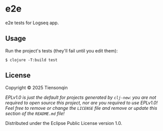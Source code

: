 # e2e

e2e tests for Logseq app.

## Usage

Run the project's tests (they'll fail until you edit them):

    $ clojure -T:build test

## License

Copyright © 2025 Tiensonqin

_EPLv1.0 is just the default for projects generated by `clj-new`: you are not_
_required to open source this project, nor are you required to use EPLv1.0!_
_Feel free to remove or change the `LICENSE` file and remove or update this_
_section of the `README.md` file!_

Distributed under the Eclipse Public License version 1.0.
